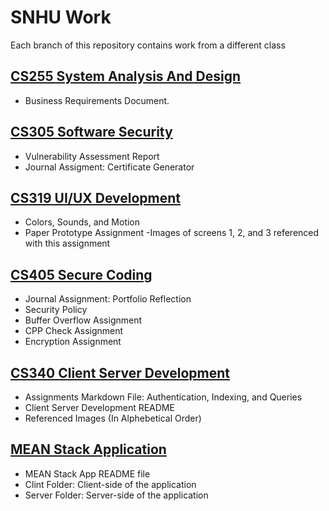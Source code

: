 # SNHU Work

Each branch of this repository contains work from a different class

## [CS255 System Analysis And Design](https://github.com/DanielleMonroeNY/SNHUWork/tree/CS255) 
- Business Requirements Document. 

## [CS305 Software Security](https://github.com/DanielleMonroeNY/SNHUWork/tree/CS305-Software-Security) 
- Vulnerability Assessment Report
- Journal Assigment: Certificate Generator

## [CS319 UI/UX Development](https://github.com/DanielleMonroeNY/SNHUWork/tree/CS319-UI/UX-Development)
- Colors, Sounds, and Motion
- Paper Prototype Assignment
    -Images of screens 1, 2, and 3 referenced with this assignment


## [CS405 Secure Coding](https://github.com/DanielleMonroeNY/SNHUWork/tree/CS405-Secure-Coding) 
- Journal Assignment: Portfolio Reflection
- Security Policy
- Buffer Overflow Assignment
- CPP Check Assignment 
- Encryption Assignment

## [CS340 Client Server Development](https://github.com/DanielleMonroeNY/SNHUWork/tree/CS340-Client-Server-Development)
- Assignments Markdown File: Authentication, Indexing, and Queries
- Client Server Development README
- Referenced Images (In Alphebetical Order)

## [MEAN Stack Application](https://github.com/DanielleMonroeNY/SNHUWork/tree/MEANStackApplication) 
- MEAN Stack App README file
- Clint Folder: Client-side of the application
- Server Folder: Server-side of the application
